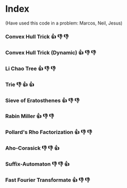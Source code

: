 # Index

(Have used this code in a problem: Marcos, Neil, Jesus)

### Convex Hull Trick :+1: :-1: :-1:
### Convex Hull Trick (Dynamic) :+1: :-1: :-1:
### Li Chao Tree :+1: :-1: :-1:
### Trie :-1: :+1: :+1:
### Sieve of Eratosthenes :+1: :-1: :-1:
### Rabin Miller :+1: :-1: :-1:
### Pollard's Rho Factorization :+1: :-1: :-1:
### Aho-Corasick :-1: :-1: :+1:
### Suffix-Automaton :-1: :-1: :+1:
### Fast Fourier Transformate :+1: :-1: :-1:
